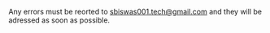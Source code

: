 Any errors must be reorted to sbiswas001.tech@gmail.com and they will be adressed as soon as possible.
